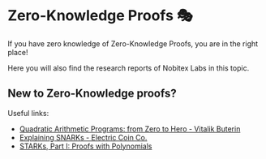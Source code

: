 # Zero-Knowledge Proofs 🎭

If you have zero knowledge of Zero-Knowledge Proofs, you are in the right place!

Here you will also find the research reports of Nobitex Labs in this topic.

## New to Zero-Knowledge proofs?

Useful links:

 - [Quadratic Arithmetic Programs: from Zero to Hero - Vitalik Buterin](https://medium.com/@VitalikButerin/quadratic-arithmetic-programs-from-zero-to-hero-f6d558cea649)
 - [Explaining SNARKs - Electric Coin Co.](https://electriccoin.co/blog/snark-explain/)
 - [STARKs, Part I: Proofs with Polynomials ](https://vitalik.ca/general/2017/11/09/starks_part_1.html)
